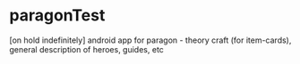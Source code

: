 # paragonTest
[on hold indefinitely] android app for paragon - theory craft (for item-cards), general description of heroes, guides, etc
